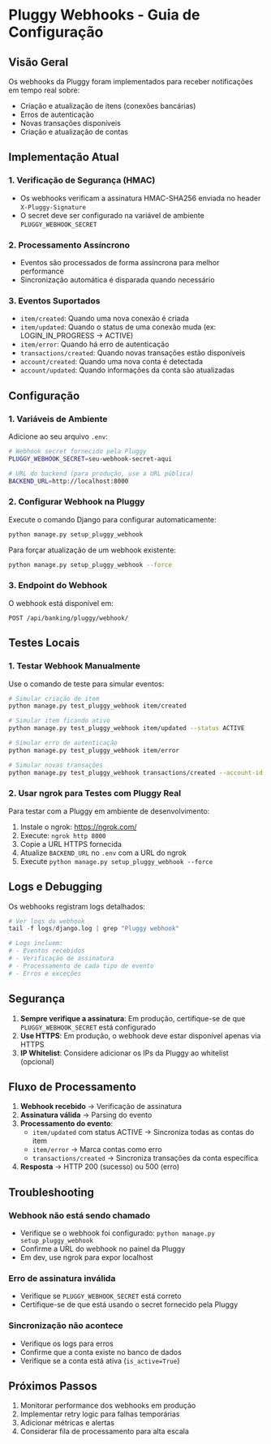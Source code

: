# Pluggy Webhooks - Guia de Configuração

## Visão Geral

Os webhooks da Pluggy foram implementados para receber notificações em tempo real sobre:
- Criação e atualização de itens (conexões bancárias)
- Erros de autenticação
- Novas transações disponíveis
- Criação e atualização de contas

## Implementação Atual

### 1. Verificação de Segurança (HMAC)
- Os webhooks verificam a assinatura HMAC-SHA256 enviada no header `X-Pluggy-Signature`
- O secret deve ser configurado na variável de ambiente `PLUGGY_WEBHOOK_SECRET`

### 2. Processamento Assíncrono
- Eventos são processados de forma assíncrona para melhor performance
- Sincronização automática é disparada quando necessário

### 3. Eventos Suportados
- `item/created`: Quando uma nova conexão é criada
- `item/updated`: Quando o status de uma conexão muda (ex: LOGIN_IN_PROGRESS → ACTIVE)
- `item/error`: Quando há erro de autenticação
- `transactions/created`: Quando novas transações estão disponíveis
- `account/created`: Quando uma nova conta é detectada
- `account/updated`: Quando informações da conta são atualizadas

## Configuração

### 1. Variáveis de Ambiente

Adicione ao seu arquivo `.env`:

```bash
# Webhook secret fornecido pela Pluggy
PLUGGY_WEBHOOK_SECRET=seu-webhook-secret-aqui

# URL do backend (para produção, use a URL pública)
BACKEND_URL=http://localhost:8000
```

### 2. Configurar Webhook na Pluggy

Execute o comando Django para configurar automaticamente:

```bash
python manage.py setup_pluggy_webhook
```

Para forçar atualização de um webhook existente:

```bash
python manage.py setup_pluggy_webhook --force
```

### 3. Endpoint do Webhook

O webhook está disponível em:
```
POST /api/banking/pluggy/webhook/
```

## Testes Locais

### 1. Testar Webhook Manualmente

Use o comando de teste para simular eventos:

```bash
# Simular criação de item
python manage.py test_pluggy_webhook item/created

# Simular item ficando ativo
python manage.py test_pluggy_webhook item/updated --status ACTIVE

# Simular erro de autenticação
python manage.py test_pluggy_webhook item/error

# Simular novas transações
python manage.py test_pluggy_webhook transactions/created --account-id sua-conta-id
```

### 2. Usar ngrok para Testes com Pluggy Real

Para testar com a Pluggy em ambiente de desenvolvimento:

1. Instale o ngrok: https://ngrok.com/
2. Execute: `ngrok http 8000`
3. Copie a URL HTTPS fornecida
4. Atualize `BACKEND_URL` no `.env` com a URL do ngrok
5. Execute `python manage.py setup_pluggy_webhook --force`

## Logs e Debugging

Os webhooks registram logs detalhados:

```python
# Ver logs do webhook
tail -f logs/django.log | grep "Pluggy webhook"

# Logs incluem:
# - Eventos recebidos
# - Verificação de assinatura
# - Processamento de cada tipo de evento
# - Erros e exceções
```

## Segurança

1. **Sempre verifique a assinatura**: Em produção, certifique-se de que `PLUGGY_WEBHOOK_SECRET` está configurado
2. **Use HTTPS**: Em produção, o webhook deve estar disponível apenas via HTTPS
3. **IP Whitelist**: Considere adicionar os IPs da Pluggy ao whitelist (opcional)

## Fluxo de Processamento

1. **Webhook recebido** → Verificação de assinatura
2. **Assinatura válida** → Parsing do evento
3. **Processamento do evento**:
   - `item/updated` com status ACTIVE → Sincroniza todas as contas do item
   - `item/error` → Marca contas como erro
   - `transactions/created` → Sincroniza transações da conta específica
4. **Resposta** → HTTP 200 (sucesso) ou 500 (erro)

## Troubleshooting

### Webhook não está sendo chamado
- Verifique se o webhook foi configurado: `python manage.py setup_pluggy_webhook`
- Confirme a URL do webhook no painel da Pluggy
- Em dev, use ngrok para expor localhost

### Erro de assinatura inválida
- Verifique se `PLUGGY_WEBHOOK_SECRET` está correto
- Certifique-se de que está usando o secret fornecido pela Pluggy

### Sincronização não acontece
- Verifique os logs para erros
- Confirme que a conta existe no banco de dados
- Verifique se a conta está ativa (`is_active=True`)

## Próximos Passos

1. Monitorar performance dos webhooks em produção
2. Implementar retry logic para falhas temporárias
3. Adicionar métricas e alertas
4. Considerar fila de processamento para alta escala